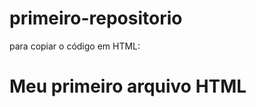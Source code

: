 # primeiro-repositorio

para copiar o código em HTML:



<html>
  <h1>Meu primeiro arquivo HTML</h1>
</html>
